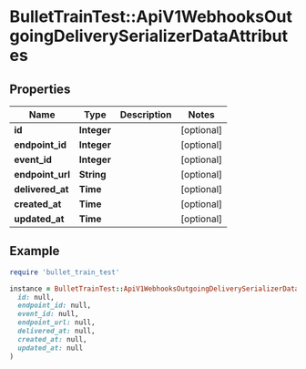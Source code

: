 # BulletTrainTest::ApiV1WebhooksOutgoingDeliverySerializerDataAttributes

## Properties

| Name | Type | Description | Notes |
| ---- | ---- | ----------- | ----- |
| **id** | **Integer** |  | [optional] |
| **endpoint_id** | **Integer** |  | [optional] |
| **event_id** | **Integer** |  | [optional] |
| **endpoint_url** | **String** |  | [optional] |
| **delivered_at** | **Time** |  | [optional] |
| **created_at** | **Time** |  | [optional] |
| **updated_at** | **Time** |  | [optional] |

## Example

```ruby
require 'bullet_train_test'

instance = BulletTrainTest::ApiV1WebhooksOutgoingDeliverySerializerDataAttributes.new(
  id: null,
  endpoint_id: null,
  event_id: null,
  endpoint_url: null,
  delivered_at: null,
  created_at: null,
  updated_at: null
)
```

